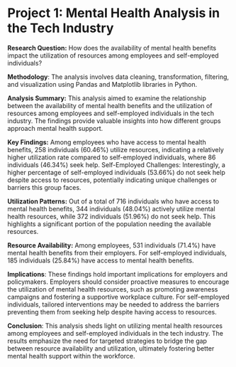 # Project 1: Mental Health Analysis in the Tech Industry

**Research Question:** How does the availability of mental health benefits impact the utilization of resources among employees and self-employed individuals?

**Methodology**: The analysis involves data cleaning, transformation, filtering, and visualization using Pandas and Matplotlib libraries in Python.

**Analysis Summary:**
This analysis aimed to examine the relationship between the availability of mental health benefits and the utilization of resources among employees and self-employed individuals in the tech industry. The findings provide valuable insights into how different groups approach mental health support.

**Key Findings:**
Among employees who have access to mental health benefits, 258 individuals (60.46%) utilize resources, indicating a relatively higher utilization rate compared to self-employed individuals, where 86 individuals (46.34%) seek help.
Self-Employed Challenges: Interestingly, a higher percentage of self-employed individuals (53.66%) do not seek help despite access to resources, potentially indicating unique challenges or barriers this group faces.

**Utilization Patterns:** Out of a total of 716 individuals who have access to mental health benefits, 344 individuals (48.04%) actively utilize mental health resources, while 372 individuals (51.96%) do not seek help. This highlights a significant portion of the population needing the available resources.

**Resource Availability:** Among employees, 531 individuals (71.4%) have mental health benefits from their employers. For self-employed individuals, 185 individuals (25.84%) have access to mental health benefits.

**Implications**: These findings hold important implications for employers and policymakers. Employers should consider proactive measures to encourage the utilization of mental health resources, such as promoting awareness campaigns and fostering a supportive workplace culture. For self-employed individuals, tailored interventions may be needed to address the barriers preventing them from seeking help despite having access to resources.

**Conclusion**: This analysis sheds light on utilizing mental health resources among employees and self-employed individuals in the tech industry. The results emphasize the need for targeted strategies to bridge the gap between resource availability and utilization, ultimately fostering better mental health support within the workforce.
